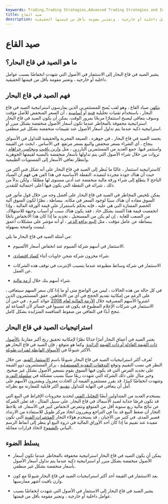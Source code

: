 ```yaml
---
keywords: Trading,Trading Strategies,Advanced Trading Strategies and Instruments,Advanced Strategies and Instruments
title: صيد القاع
description: يشير الصيد في قاع البحار إلى الاستثمار في الأصول التي شهدت انخفاضًا بسبب عوامل داخلية أو خارجية ، وتعتبر مقومة بأقل من قيمتها الحقيقية.
---
```


# صيد القاع
## ما هو الصيد في قاع البحار؟

يشير الصيد في قاع البحار إلى الاستثمار في الأصول التي شهدت انخفاضًا بسبب عوامل داخلية أو خارجية ، وتعتبر مقومة بأقل من قيمتها الحقيقية.

## فهم الصيد في قاع البحار

[يتكهن](/speculation) صياد القاع ، وهو لقب يُمنح للمستثمرين الذين يمارسون استراتيجية الصيد في قاع البحار ، باستخدام تقنيات تحليلية [فنية](/technicalanalysis) أو [أساسية](/fundamentalanalysis) ، أن السعر المنخفض للأصل مؤقت وسوف يتعافى ليصبح استثمارًا مربحًا بمرور الوقت. يمكن أن يكون الصيد في قاع البحار استراتيجية محفوفة بالمخاطر عندما تكون أسعار الأصول منخفضة بشكل مبرر أو استراتيجية ذكية عندما يتم تداول أسعار الأصول عند تقييمات منخفضة بشكل غير منطقي.

يجسد الصيد في قاع البحار ، في جوهره ، الصيغة المجربة والحقيقية للتداول في الأسواق بنجاح ، أي الشراء بسعر منخفض والبيع بسعر مرتفع. في الأساس ، ابحث عن القيمة واستثمر فيها. جمع العديد من المستثمرين البارزين ، مثل [وارين بافيت](/oracleofomaha) [وبنجامين جراهام](/bengraham) ، ثروات من خلال شراء الأصول التي يتم تداولها بأسعار منخفضة بالنسبة لقيمتها الجوهرية وانتظار تعافي الأسعار إلى المستويات الطبيعية.

كاستراتيجية استثمار ، غالبًا ما يُنظر إلى الصيد في قاع البحار على أنه شكل فني أكثر من حيث أن هناك جودة مجردة لتنفيذه. النقطة الأساسية في هذا الفن هي فهم أن الصياد الناجح لا يتطلع إلى شراء ورقة مالية منخفضة عند أدنى مستوى لها مطلقًا ، ولكن بدلاً من ذلك ، شرائه في النقطة التي يكون فيها أعلى احتمالية للتقدير.

يمكن تلخيص المخاطر في الصيد في قاع البحار على أفضل وجه من خلال قول مأثور في السوق مفاده أن هناك سببًا لوجود السعر في مكانه. ببساطة ، نظرًا لكون السوق آلية الخصم الممتازة التي هي عليه ، فإنه يحكم باستمرار على قيمة الورقة المالية ، وإذا انخفضت قيمة هذا السند بشكل حاد ، فقد يكون هناك سبب أو أسباب وجيهة للاستهلاك. من الصعب للغاية ، إن لم يكن من المستحيل ، تحديد ما إذا كان هذا الانخفاض ناتجًا ببساطة عن عامل مؤقت ، مثل [البيع بدافع الذعر](/panicselling) ، أو أنه مؤشر على مشكلات أعمق ليست واضحة بسهولة.

من أمثلة الصيد في قاع البحار ما يلي:

- الاستثمار في أسهم شركة ألمنيوم عند انخفاض أسعار الألمنيوم.

- شراء مخزون شركة شحن حاويات أثناء [كساد اقتصادي](/depression).

- الاستثمار في شركة وسائط مطبوعة عندما يتسبب الإنترنت في توقف هذه الشركات عن العمل.

- شراء أسهم بنك خلال [أزمة مالية](/financial-crisis).

في كل حالة من هذه الحالات ، ليس من الواضح متى أو ما إذا كان سعر السهم سيتعافى ، على الرغم من إمكانية تقديم الحجج في أي من الاتجاهين. حقق المستثمرون الذين اشتروا الأسهم المصرفية خلال [الأزمة المالية لعام 2008](/great-recession) عوائد كبيرة ، في حين أن الاستثمار في شركات الإعلام المطبوع قد يكون قد تسببوا في خسائر لأن الصناعة لم تنجح أبدًا في التعافي من ضغوط المنافسة المتزايدة بشكل كامل.

## استراتيجيات الصيد في قاع البحار

يعتبر الصيد في أعماق البحار أمرًا جذابًا نظرًا لإمكانية تحقيق ربح أكبر مقارنةً [بالأصول ذات القيمة العادلة أو ذات القيمة](/overvalued) [الزائدة](/overvalued). وكما هو متوقع ، فإن الصيد في قاع البحار هو الأكثر شيوعًا في [الأسواق الهابطة لفترات طويلة](/bearmarket).

تُعرف أكثر استراتيجيات الصيد في قاع البحار شيوعًا باسم [الاستثمار القيم](/valueinvesting). من خلال النظر في نسب التقييم وتوقع [التدفقات النقدية المستقبلية](/cashflow) ، يركز المستثمرون ذوو القيمة على تحديد الفرص التي قد يكون فيها السوق يقوم بتسعير الأصول بشكل غير صحيح. وخير مثال على ذلك الشركة التي شهدت ربعًا سيئًا بسبب مشكلة في [سلسلة التوريد](/supplychain) وشهدت انخفاضًا كبيرًا. قد يقرر مستثمرو القيمة أن الحادث معزول ويشترون الأسهم على أمل أن يتعافى في النهاية للتداول [بتقييم](/valuation) أكثر قابلية للمقارنة مع نظرائه.

يستخدم العديد من المتداولين أيضًا [التحليل الفني](/technicalanalysis) لتحديد مخزونات الإفراط في البيع التي قد تكون فرصًا جذابة لصيد الأسماك في قاع البحار. على سبيل المثال ، قد تعلن الشركة عن نتائج مالية ربع سنوية أقل من المتوقع وتتعرض لانخفاض كبير في الأسعار. قد يلاحظ التجار أن ضغط البيع قد بدأ في التراجع ويقررون اتخاذ مركز طويل للاستفادة من الارتداد قصير المدى. في كثير من الأحيان ، قد يستخدم هؤلاء التجار [المؤشرات الفنية](/technicalindicator) التي تكون مفيدة عند تقييم ما إذا كان أحد الأوراق المالية في ذروة البيع أو ينظر إلى أنماط الرسم البياني [بالشموع](/candlestick) لاتخاذ قرارات مماثلة.

## يسلط الضوء

- يمكن أن يكون الصيد في قاع البحار استراتيجية محفوفة بالمخاطر عندما تكون أسعار الأصول منخفضة بشكل مبرر أو استراتيجية ذكية عندما يتم تداول أسعار الأصول بأسعار منخفضة بشكل غير منطقي.

- يعد الاستثمار في القيمة أحد أكثر استراتيجيات الصيد في قاع البحار شيوعًا مع كون وارن بافيت أشهر ممارسيها.

- يشير الصيد في قاع البحار إلى الاستثمار في الأصول التي شهدت انخفاضًا بسبب عوامل داخلية أو خارجية ، وتعتبر مقومة بأقل من قيمتها.

